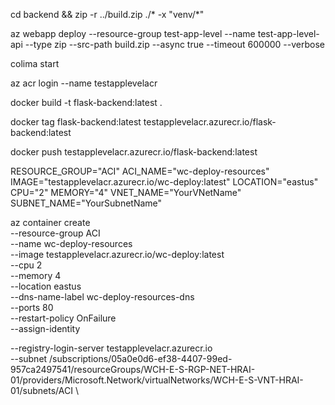 cd backend && zip -r ../build.zip ./* -x "venv/*"

az webapp deploy --resource-group test-app-level --name test-app-level-api --type zip --src-path build.zip --async true --timeout 600000 --verbose

colima start

az acr login --name testapplevelacr

docker build -t flask-backend:latest .

docker tag flask-backend:latest testapplevelacr.azurecr.io/flask-backend:latest

docker push testapplevelacr.azurecr.io/flask-backend:latest



RESOURCE_GROUP="ACI"
ACI_NAME="wc-deploy-resources"
IMAGE="testapplevelacr.azurecr.io/wc-deploy:latest"
LOCATION="eastus"
CPU="2"
MEMORY="4"
VNET_NAME="YourVNetName"
SUBNET_NAME="YourSubnetName"



az container create \
  --resource-group ACI \
  --name wc-deploy-resources \
  --image testapplevelacr.azurecr.io/wc-deploy:latest \
  --cpu 2 \
  --memory 4 \
  --location eastus \
  --dns-name-label wc-deploy-resources-dns \
  --ports 80 \
  --restart-policy OnFailure \
  --assign-identity

  --registry-login-server testapplevelacr.azurecr.io \
  --subnet /subscriptions/05a0e0d6-ef38-4407-99ed-957ca2497541/resourceGroups/WCH-E-S-RGP-NET-HRAI-01/providers/Microsoft.Network/virtualNetworks/WCH-E-S-VNT-HRAI-01/subnets/ACI \